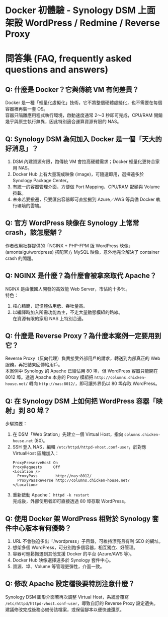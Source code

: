 # Docker 初體驗 - Synology DSM 上面架設 WordPress / Redmine / Reverse Proxy

# 問答集 (FAQ, frequently asked questions and answers)

## Q: 什麼是 Docker？它與傳統 VM 有何差異？
Docker 是一種「輕量化虛擬化」技術，它不將整個硬體虛擬化，也不需要在每個容器裡再裝一套 OS。  
容器只隔離應用程式執行環境，啟動速度通常 2～3 秒即可完成，CPU/RAM 開銷幾乎與原生執行無異，因此特別適合運算資源有限的 NAS。

## Q: Synology DSM 為何加入 Docker 是一個「天大的好消息」？
1. DSM 內建資源有限，跑傳統 VM 會拉高硬體需求；Docker 輕量化更符合家用 NAS。  
2. Docker Hub 上有大量現成映像 (image)，可隨選即用，選擇遠多於 Synology Package Center。  
3. 有統一的容器管理介面，方便做 Port Mapping、CPU/RAM 配額與 Volume 掛載。  
4. 未來若要搬遷，只要匯出容器即可直接搬到 Azure／AWS 等具備 Docker 執行環境的雲端。

## Q: 官方 WordPress 映像在 Synology 上常常 crash，該怎麼辦？
作者改用社群提供的「NGINX + PHP-FPM 版 WordPress 映像」(amontaigu/wordpress) 搭配官方 MySQL 映像，意外地完全解決了 container crash 的問題。

## Q: NGINX 是什麼？為什麼會被拿來取代 Apache？
NGINX 是由俄國人開發的高效能 Web Server，市佔約十多％。  
特色：  
1. 核心精簡，記憶體佔用低、吞吐量高。  
2. 以編譯時加入所需功能為主，不走大量動態模組的路線。  
在資源有限的家用 NAS 上特別合適。

## Q: 什麼是 Reverse Proxy？為什麼本案例一定要用到它？
Reverse Proxy（反向代理）負責接受外部用戶的請求，轉送到內部真正的 Web 服務，再把結果回傳給用戶。  
本案例中 Synology 的 Apache 已經佔用 80 埠，但 WordPress 容器只能開在 8012 埠。透過 Apache 本身的 Proxy 模組把 `http://columns.chicken-house.net/` 轉向 `http://nas:8012/`，即可讓外界仍以 80 埠存取 WordPress。

## Q: 在 Synology DSM 上如何把 WordPress 容器「映射」到 80 埠？
步驟摘要：  
1. 在 DSM「Web Station」先建立一個 Virtual Host，指向 `columns.chicken-house.net` (80)。  
2. SSH 登入 NAS，編輯 `/etc/httpd/httpd-vhost.conf-user`，於對應 VirtualHost 區塊加入：  
   ```
   ProxyPreserveHost On
   ProxyRequests     Off
   <Location />
     ProxyPass        http://nas:8012/
     ProxyPassReverse http://columns.chicken-house.net/
   </Location>
   ```  
3. 重新啟動 Apache： `httpd -k restart`  
完成後，外部使用者即可直接透過 80 埠存取 WordPress。

## Q: 使用 Docker 架 WordPress 相對於 Synology 套件中心版本有何優勢？
1. URL 不會強迫多出「/wordpress」子目錄，可維持漂亮且有利 SEO 的網址。  
2. 想架多個 WordPress，可分別跑多個容器，相互獨立、好管理。  
3. 容器可輕鬆搬遷到其他支援 Docker 的平台 (Azure/AWS 等)。  
4. Docker Hub 映像選擇遠多於 Synology 套件中心。  
5. 資源、埠、Volume 等管理更彈性，介面一致。

## Q: 修改 Apache 設定檔後要特別注意什麼？
Synology DSM 圖形介面若再次調整 Virtual Host，系統會覆寫 `/etc/httpd/httpd-vhost.conf-user`，導致自訂的 Reverse Proxy 設定遺失。  
建議修改完成後務必備份該檔案，或保留腳本以便快速還原。
